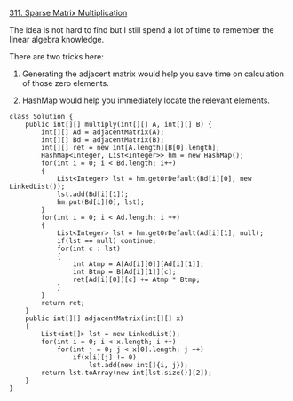 [311. Sparse Matrix Multiplication](https://leetcode.com/problems/sparse-matrix-multiplication/description/)

The idea is not hard to find but I still spend a lot of time to remember the linear algebra knowledge.

There are two tricks here:

1. Generating the adjacent matrix would help you save time on calculation of those zero elements.

2. HashMap would help you immediately locate the relevant elements.


```
class Solution {
    public int[][] multiply(int[][] A, int[][] B) {
        int[][] Ad = adjacentMatrix(A);
        int[][] Bd = adjacentMatrix(B);
        int[][] ret = new int[A.length][B[0].length];
        HashMap<Integer, List<Integer>> hm = new HashMap();
        for(int i = 0; i < Bd.length; i++)
        {
            List<Integer> lst = hm.getOrDefault(Bd[i][0], new LinkedList());
            lst.add(Bd[i][1]);
            hm.put(Bd[i][0], lst);
        }
        for(int i = 0; i < Ad.length; i ++)
        {
            List<Integer> lst = hm.getOrDefault(Ad[i][1], null);
            if(lst == null) continue;
            for(int c : lst)
            {
                int Atmp = A[Ad[i][0]][Ad[i][1]];
                int Btmp = B[Ad[i][1]][c];
                ret[Ad[i][0]][c] += Atmp * Btmp;
            }
        }
        return ret;
    }
    public int[][] adjacentMatrix(int[][] x)
    {
        List<int[]> lst = new LinkedList();
        for(int i = 0; i < x.length; i ++)
            for(int j = 0; j < x[0].length; j ++)
                if(x[i][j] != 0)
                    lst.add(new int[]{i, j});
        return lst.toArray(new int[lst.size()][2]);
    }
}
```
